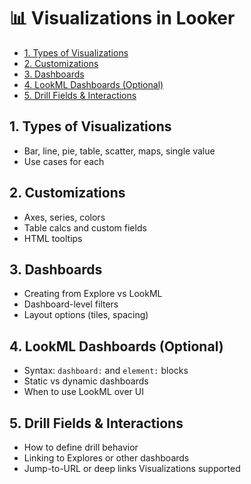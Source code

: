 # 📊 Visualizations in Looker
- [1. Types of Visualizations](#1-types-of-visualizations)
- [2. Customizations](#2-customizations)
- [3. Dashboards](#3-dashboards)
- [4. LookML Dashboards (Optional)](#4-lookml-dashboards-optional)
- [5. Drill Fields & Interactions](#5-drill-fields--interactions)

## 1. Types of Visualizations
- Bar, line, pie, table, scatter, maps, single value
- Use cases for each

## 2. Customizations
- Axes, series, colors
- Table calcs and custom fields
- HTML tooltips

## 3. Dashboards
- Creating from Explore vs LookML
- Dashboard-level filters
- Layout options (tiles, spacing)

## 4. LookML Dashboards (Optional)
- Syntax: `dashboard:` and `element:` blocks
- Static vs dynamic dashboards
- When to use LookML over UI

## 5. Drill Fields & Interactions
- How to define drill behavior
- Linking to Explores or other dashboards
- Jump-to-URL or deep links
Visualizations supported